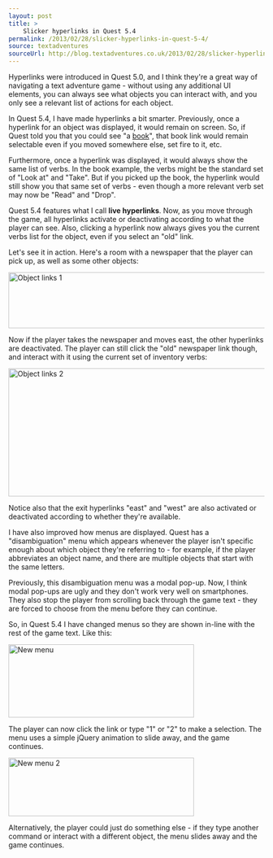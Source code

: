 ```yaml
---
layout: post
title: >
    Slicker hyperlinks in Quest 5.4
permalink: /2013/02/28/slicker-hyperlinks-in-quest-5-4/
source: textadventures
sourceUrl: http://blog.textadventures.co.uk/2013/02/28/slicker-hyperlinks-in-quest-5-4/
---
```

Hyperlinks were introduced in Quest 5.0, and I think they're a great way of navigating a text adventure game - without using any additional UI elements, you can always see what objects you can interact with, and you only see a relevant list of actions for each object.

In Quest 5.4, I have made hyperlinks a bit smarter. Previously, once a hyperlink for an object was displayed, it would remain on screen. So, if Quest told you that you could see "a <span style="text-decoration:underline;">book</span>", that book link would remain selectable even if you moved somewhere else, set fire to it, etc.

Furthermore, once a hyperlink was displayed, it would always show the same list of verbs. In the book example, the verbs might be the standard set of "Look at" and "Take". But if you picked up the book, the hyperlink would still show you that same set of verbs - even though a more relevant verb set may now be "Read" and "Drop".

Quest 5.4 features what I call <strong>live hyperlinks</strong>. Now, as you move through the game, all hyperlinks activate or deactivating according to what the player can see. Also, clicking a hyperlink now always gives you the current verbs list for the object, even if you select an "old" link.

Let's see it in action. Here's a room with a newspaper that the player can pick up, as well as some other objects:

<a href="/images/2013/textadventuresblog.files.wordpress.com-2013-02-livelinks1.png"><img class="aligncenter size-large wp-image-2050" alt="Object links 1" src="/images/2013/textadventuresblog.files.wordpress.com-2013-02-livelinks1.png?w=625" width="625" height="110" /></a>

Now if the player takes the newspaper and moves east, the other hyperlinks are deactivated. The player can still click the "old" newspaper link though, and interact with it using the current set of inventory verbs:

<a href="/images/2013/textadventuresblog.files.wordpress.com-2013-02-livelinks2.png"><img class="aligncenter size-large wp-image-2051" alt="Object links 2" src="/images/2013/textadventuresblog.files.wordpress.com-2013-02-livelinks2.png?w=625" width="625" height="252" /></a>

Notice also that the exit hyperlinks "east" and "west" are also activated or deactivated according to whether they're available.

I have also improved how menus are displayed. Quest has a "disambiguation" menu which appears whenever the player isn't specific enough about which object they're referring to - for example, if the player abbreviates an object name, and there are multiple objects that start with the same letters.

Previously, this disambiguation menu was a modal pop-up. Now, I think modal pop-ups are ugly and they don't work very well on smartphones. They also stop the player from scrolling back through the game text - they are forced to choose from the menu before they can continue.

So, in Quest 5.4 I have changed menus so they are shown in-line with the rest of the game text. Like this:

<a href="/images/2013/textadventuresblog.files.wordpress.com-2013-02-menu1.png"><img class="aligncenter size-full wp-image-2052" alt="New menu" src="/images/2013/textadventuresblog.files.wordpress.com-2013-02-menu1.png" width="365" height="144" /></a>

The player can now click the link or type "1" or "2" to make a selection. The menu uses a simple jQuery animation to slide away, and the game continues.

<a href="/images/2013/textadventuresblog.files.wordpress.com-2013-02-menu2.png"><img class="aligncenter size-full wp-image-2053" alt="New menu 2" src="/images/2013/textadventuresblog.files.wordpress.com-2013-02-menu2.png" width="365" height="115" /></a>

Alternatively, the player could just do something else - if they type another command or interact with a different object, the menu slides away and the game continues.